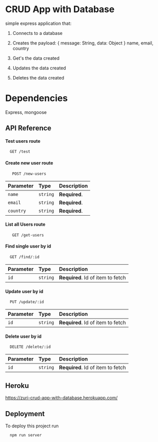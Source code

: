 # CRUD App with Database

simple express application that:

1. Connects to a database
2. Creates the payload:
   { message: String, data: Object }
   name, email, country

3. Get's the data created
4. Updates the data created
5. Deletes the data created

# Dependencies

Express, mongoose


## API Reference

#### Test users route

```http
  GET /test
```

#### Create new user route

```http
   POST /new-users
```

| Parameter | Type     | Description   |
| :-------- | :------- | :------------ |
| `name`    | `string` | **Required**. |
| `email`   | `string` | **Required**. |
| `country` | `string` | **Required**. |

#### List all Users route

```http
   GET /get-users
```

#### Find single user by id

```http
  GET /find/:id
```

| Parameter | Type     | Description                       |
| :-------- | :------- | :-------------------------------- |
| `id`      | `string` | **Required**. Id of item to fetch |

#### Update user by id

```http
  PUT /update/:id
```

| Parameter | Type     | Description                       |
| :-------- | :------- | :-------------------------------- |
| `id`      | `string` | **Required**. Id of item to fetch |

#### Delete user by id

```http
  DELETE /delete/:id
```

| Parameter | Type     | Description                       |
| :-------- | :------- | :-------------------------------- |
| `id`      | `string` | **Required**. Id of item to fetch |

## Heroku

https://zuri-crud-app-with-database.herokuapp.com/

## Deployment

To deploy this project run

```bash
  npm run server
```

